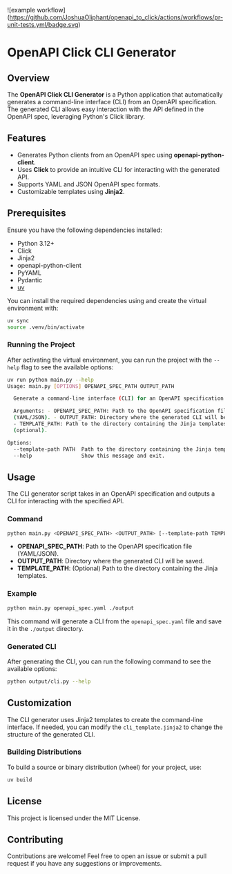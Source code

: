 ![example workflow]
(https://github.com/JoshuaOliphant/openapi_to_click/actions/workflows/pr-unit-tests.yml/badge.svg)

# OpenAPI Click CLI Generator

## Overview
The **OpenAPI Click CLI Generator** is a Python application that automatically generates a command-line interface (CLI) from an OpenAPI specification. The generated CLI allows easy interaction with the API defined in the OpenAPI spec, leveraging Python's Click library.

## Features
- Generates Python clients from an OpenAPI spec using **openapi-python-client**.
- Uses **Click** to provide an intuitive CLI for interacting with the generated API.
- Supports YAML and JSON OpenAPI spec formats.
- Customizable templates using **Jinja2**.

## Prerequisites
Ensure you have the following dependencies installed:

- Python 3.12+
- Click
- Jinja2
- openapi-python-client
- PyYAML
- Pydantic
- [uv](https://docs.astral.sh/uv/getting-started/installation/)

You can install the required dependencies using and create the virtual environment with:
```sh
uv sync
source .venv/bin/activate
```

### Running the Project
After activating the virtual environment, you can run the project with the `--help` flag to see the available options:
```sh
uv run python main.py --help
Usage: main.py [OPTIONS] OPENAPI_SPEC_PATH OUTPUT_PATH

  Generate a command-line interface (CLI) for an OpenAPI specification.

  Arguments: - OPENAPI_SPEC_PATH: Path to the OpenAPI specification file
  (YAML/JSON). - OUTPUT_PATH: Directory where the generated CLI will be saved.
  - TEMPLATE_PATH: Path to the directory containing the Jinja templates
  (optional).

Options:
  --template-path PATH  Path to the directory containing the Jinja templates.
  --help                Show this message and exit.
```

## Usage
The CLI generator script takes in an OpenAPI specification and outputs a CLI for interacting with the specified API.

### Command
```sh
python main.py <OPENAPI_SPEC_PATH> <OUTPUT_PATH> [--template-path TEMPLATE_PATH]
```

- **OPENAPI_SPEC_PATH**: Path to the OpenAPI specification file (YAML/JSON).
- **OUTPUT_PATH**: Directory where the generated CLI will be saved.
- **TEMPLATE_PATH**: (Optional) Path to the directory containing the Jinja templates.

### Example
```sh
python main.py openapi_spec.yaml ./output
```
This command will generate a CLI from the `openapi_spec.yaml` file and save it in the `./output` directory.

### Generated CLI
After generating the CLI, you can run the following command to see the available options:
```sh
python output/cli.py --help
```

## Customization
The CLI generator uses Jinja2 templates to create the command-line interface. If needed, you can modify the `cli_template.jinja2` to change the structure of the generated CLI.

### Building Distributions
To build a source or binary distribution (wheel) for your project, use:
```sh
uv build
```

## License
This project is licensed under the MIT License.

## Contributing
Contributions are welcome! Feel free to open an issue or submit a pull request if you have any suggestions or improvements.
